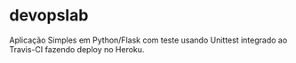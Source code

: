 # devopslab
Aplicação Simples em  Python/Flask com teste usando Unittest integrado ao Travis-CI fazendo deploy no Heroku.
